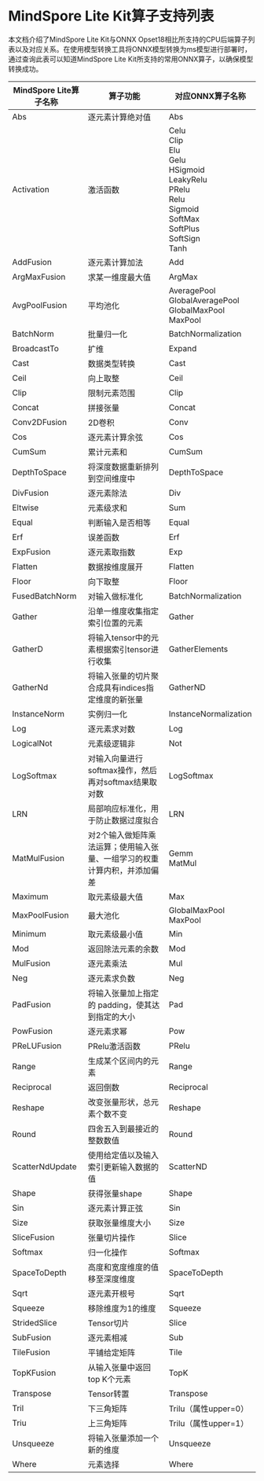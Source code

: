 # MindSpore Lite Kit算子支持列表

<!--Kit: MindSpore Lite Kit-->
<!--Subsystem: AI-->
<!--Owner: @zhuguodong8-->
<!--Designer: @zhuguodong8; @jjfeing-->
<!--Tester: @principal87-->
<!--Adviser: @ge-yafang-->

本文档介绍了MindSpore Lite Kit与ONNX Opset18相比所支持的CPU后端算子列表以及对应关系。在使用模型转换工具将ONNX模型转换为ms模型进行部署时，通过查询此表可以知道MindSpore Lite Kit所支持的常用ONNX算子，以确保模型转换成功。

| MindSpore Lite算子名称 | 算子功能                                                     | 对应ONNX算子名称                                             |
| ---------------------- | ------------------------------------------------------------ | ------------------------------------------------------------ |
| Abs                    | 逐元素计算绝对值                                             | Abs                                                          |
| Activation             | 激活函数                                                     | Celu<br/>Clip<br/>Elu<br/>Gelu<br/>HSigmoid<br/>LeakyRelu<br/>PRelu<br/>Relu<br/>Sigmoid<br/>SoftMax<br/>SoftPlus<br/>SoftSign<br/>Tanh |
| AddFusion              | 逐元素计算加法                                               | Add                                                          |
| ArgMaxFusion           | 求某一维度最大值                                             | ArgMax                                                       |
| AvgPoolFusion          | 平均池化                                                     | AveragePool<br/>GlobalAveragePool<br/>GlobalMaxPool<br/>MaxPool |
| BatchNorm              | 批量归一化                                                   | BatchNormalization                                           |
| BroadcastTo            | 扩维                                                         | Expand                                                       |
| Cast                   | 数据类型转换                                                 | Cast                                                         |
| Ceil                   | 向上取整                                                     | Ceil                                                         |
| Clip                   | 限制元素范围                                                 | Clip                                                         |
| Concat                 | 拼接张量                                                     | Concat                                                       |
| Conv2DFusion           | 2D卷积                                                       | Conv                                                         |
| Cos                    | 逐元素计算余弦                                               | Cos                                                          |
| CumSum                 | 累计元素和                                                   | CumSum                                                       |
| DepthToSpace           | 将深度数据重新排列到空间维度中                               | DepthToSpace                                                 |
| DivFusion              | 逐元素除法                                                   | Div                                                          |
| Eltwise                | 元素级求和                                                   | Sum                                                          |
| Equal                  | 判断输入是否相等                                             | Equal                                                        |
| Erf                    | 误差函数                                                     | Erf                                                          |
| ExpFusion              | 逐元素取指数                                                 | Exp                                                          |
| Flatten                | 数据按维度展开                                               | Flatten                                                      |
| Floor                  | 向下取整                                                     | Floor                                                        |
| FusedBatchNorm         | 对输入做标准化                                               | BatchNormalization                                           |
| Gather                 | 沿单一维度收集指定索引位置的元素                             | Gather                                                       |
| GatherD                | 将输入tensor中的元素根据索引tensor进行收集                   | GatherElements                                               |
| GatherNd               | 将输入张量的切片聚合成具有indices指定维度的新张量            | GatherND                                                     |
| InstanceNorm           | 实例归一化                                                   | InstanceNormalization                                        |
| Log                    | 逐元素求对数                                                 | Log                                                          |
| LogicalNot             | 元素级逻辑非                                                 | Not                                                          |
| LogSoftmax             | 对输入向量进行softmax操作，然后再对softmax结果取对数         | LogSoftmax                                                   |
| LRN                    | 局部响应标准化，用于防止数据过度拟合                         | LRN                                                          |
| MatMulFusion           | 对2个输入做矩阵乘法运算；使用输入张量、一组学习的权重计算内积，并添加偏差 | Gemm<br/>MatMul                                             |
| Maximum                | 取元素级最大值                                               | Max                                                          |
| MaxPoolFusion          | 最大池化                                                     | GlobalMaxPool<br/>MaxPool                                   |
| Minimum                | 取元素级最小值                                               | Min                                                          |
| Mod                    | 返回除法元素的余数                                           | Mod                                                          |
| MulFusion              | 逐元素乘法                                                   | Mul                                                          |
| Neg                    | 逐元素求负数                                                 | Neg                                                          |
| PadFusion              | 将输入张量加上指定的 padding，使其达到指定的大小             | Pad                                                          |
| PowFusion              | 逐元素求幂                                                   | Pow                                                          |
| PReLUFusion            | PRelu激活函数                                                | PRelu                                                        |
| Range                  | 生成某个区间内的元素                                         | Range                                                        |
| Reciprocal             | 返回倒数                                                     | Reciprocal                                                   |
| Reshape                | 改变张量形状，总元素个数不变                                 | Reshape                                                      |
| Round                  | 四舍五入到最接近的整数数值                                   | Round                                                        |
| ScatterNdUpdate        | 使用给定值以及输入索引更新输入数据的值                       | ScatterND                                                    |
| Shape                  | 获得张量shape                                                | Shape                                                        |
| Sin                    | 逐元素计算正弦                                               | Sin                                                          |
| Size                   | 获取张量维度大小                                             | Size                                                         |
| SliceFusion            | 张量切片操作                                                 | Slice                                                        |
| Softmax                | 归一化操作                                                   | Softmax                                                      |
| SpaceToDepth           | 高度和宽度维度的值移至深度维度                               | SpaceToDepth                                                 |
| Sqrt                   | 逐元素开根号                                                 | Sqrt                                                         |
| Squeeze                | 移除维度为1的维度                                            | Squeeze                                                      |
| StridedSlice           | Tensor切片                                                   | Slice                                                        |
| SubFusion              | 逐元素相减                                                   | Sub                                                          |
| TileFusion             | 平铺给定矩阵                                                 | Tile                                                         |
| TopKFusion             | 从输入张量中返回top K个元素                                  | TopK                                                         |
| Transpose              | Tensor转置                                                   | Transpose                                                    |
| Tril                   | 下三角矩阵                                                   | Trilu（属性upper=0）                                         |
| Triu                   | 上三角矩阵                                                   | Trilu（属性upper=1）                                         |
| Unsqueeze              | 将输入张量添加一个新的维度                                   | Unsqueeze                                                    |
| Where                  | 元素选择                                                     | Where                                                        |

